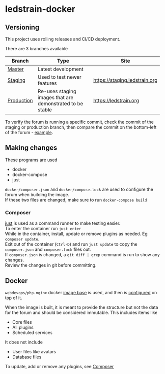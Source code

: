 # ledstrain-docker

## Versioning

This project uses rolling releases and CI/CD deployment.  

There are 3 branches available  

| Branch | Type | Site |
| ------ | ---- | ---- |
| [Master](https://github.com/ledstrain/ledstrain-docker/tree/master) | Latest development |
| [Staging](https://github.com/ledstrain/ledstrain-docker/tree/staging) | Used to test newer features | https://staging.ledstrain.org |
| [Production](https://github.com/ledstrain/ledstrain-docker/tree/production) | Re-uses staging images that are demonstrated to be stable | https://ledstrain.org |

To verify the forum is running a specific commit, check the commit of the staging or production branch,
 then compare the commit on the bottom-left of the forum
 \- [example](https://user-images.githubusercontent.com/4926565/117555653-e5bb6f00-b015-11eb-8986-5d59732be564.png).

## Making changes

These programs are used
* docker
* docker-compose
* just

`docker/composer.json` and `docker/compose.lock` are used to configure the forum when building the image.  
If these two files are changed, make sure to run `docker-compose build`

### Composer

[just](https://github.com/casey/just) is used as a command runner to make testing easier.  
To enter the container run `just enter`  
While in the container, install, update or remove plugins as needed. Eg `composer update`.  
Exit out of the container (`Ctrl-D`) and run `just update` to copy the `composer.json` and `composer.lock` files out.  
If `composer.json` is changed, a `git diff | grep` command is run to show any changes.  
Review the changes in git before committing.  



## Docker

`webdevops/php-nginx` docker [image base](https://github.com/webdevops/Dockerfile) is used, and then is [configured](https://dockerfile.readthedocs.io/en/latest/content/DockerImages/dockerfiles/php-nginx.html) on top of it.

When the image is built, it is meant to provide the structure but not the data for the forum and should be considered immutable.
This includes items like

* Core files
* All plugins
* Scheduled services

It does not include
* User files like avatars
* Database files

To update, add or remove any plugins, see [Composer](#composer)
